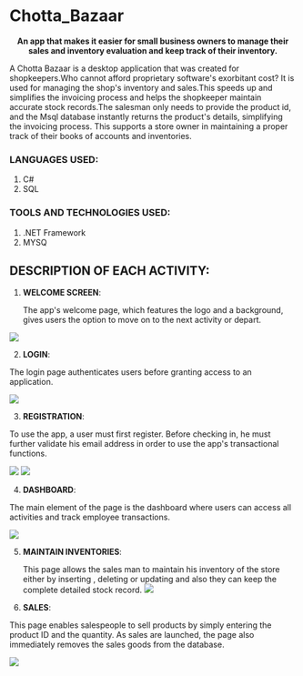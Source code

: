 # Chotta_Bazaar
<p align="center">
     <b> An app that makes it easier for small business owners to manage their sales and inventory evaluation and keep track of their inventory.</b>
</p>

A Chotta Bazaar is a desktop application that was created for shopkeepers.Who cannot afford proprietary software's exorbitant cost? It is used for managing the shop's inventory and sales.This speeds up and simplifies the invoicing process and helps the shopkeeper maintain accurate stock records.The salesman only needs to provide the product id, and the Msql database instantly returns the product's details, simplifying the invoicing process.  This supports a store owner in maintaining a proper track of their books of accounts and inventories.

### LANGUAGES USED:
 1. C#
 2. SQL

### TOOLS AND TECHNOLOGIES USED:
 1. .NET Framework
 2. MYSQ

## DESCRIPTION OF EACH ACTIVITY:
1. **WELCOME SCREEN**:

   The app's welcome page, which features the logo and a background, gives users the option to move on to the next activity or depart.
 
 <img src="https://user-images.githubusercontent.com/83163103/183296120-dba0b56b-6e51-4b0b-a1b4-be4f5d49b713.png" >
  
   
2. **LOGIN**:

  
The login page authenticates users before granting access to an application.
  
<img src="https://user-images.githubusercontent.com/83163103/183296512-408e0b8d-7531-4da2-b028-fc2adb8153d8.png">

3. **REGISTRATION**:

  
To use the app, a user must first register. Before checking in, he must further validate his email address in order to use the app's transactional functions.
  
<img src="https://user-images.githubusercontent.com/83163103/183296521-8e7c5f84-e40e-40c4-aa9a-4ac5eb1a891a.png" >
<img src="https://user-images.githubusercontent.com/83163103/183296526-72b6ed83-470f-44fc-9f13-8896f098322b.png" >


4. **DASHBOARD**:

  The main element of the page is the dashboard where users can access all activities and track employee transactions.
   
<img src="https://user-images.githubusercontent.com/83163103/183296610-70310bb5-5f39-454a-b943-7cec3de58575.png">

5. **MAINTAIN INVENTORIES**:

   This page allows the sales man to maintain his inventory of the store either by inserting , deleting or updating and also  they can keep the complete detailed stock record.
   <img src="https://user-images.githubusercontent.com/83163103/183296613-e1f88232-bfd9-411e-9a4b-9fe0c32ac290.png">


6. **SALES**:

This page enables salespeople to sell products by simply entering the product ID and the quantity. As sales are launched, the page also immediately removes the sales goods from the database.
   
<img src="https://user-images.githubusercontent.com/83163103/183296614-16adfdcd-b447-4f62-ba63-1c42262664ae.png">




























    
 
